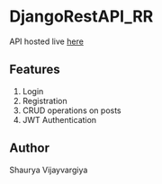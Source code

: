 # DjangoRestAPI_RR
API hosted live [here](http://codemonk263.pythonanywhere.com/posts/)

## Features
1. Login
2. Registration
3. CRUD operations on posts
4. JWT Authentication

## Author
Shaurya Vijayvargiya

